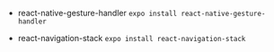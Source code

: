 * react-native-gesture-handler
`expo install react-native-gesture-handler`

* react-navigation-stack
`expo install react-navigation-stack`